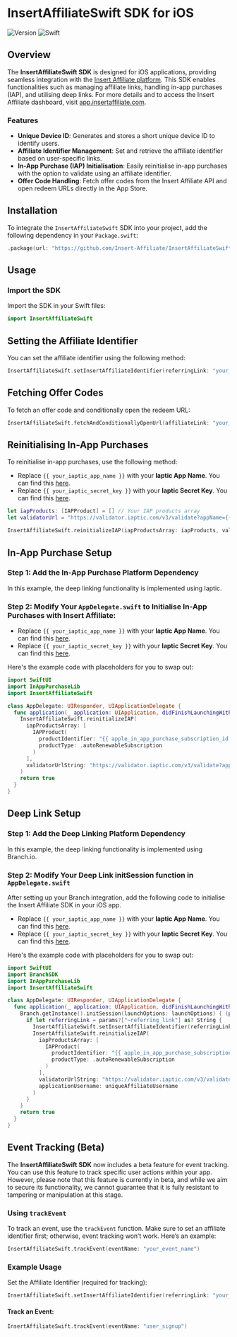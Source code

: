 # InsertAffiliateSwift SDK for iOS

![Version](https://img.shields.io/badge/version-1.0.0-brightgreen) ![Swift](https://img.shields.io/badge/Swift-5.0%2B-orange)

## Overview

The **InsertAffiliateSwift SDK** is designed for iOS applications, providing seamless integration with the [Insert Affiliate platform](https://insertaffiliate.com). This SDK enables functionalities such as managing affiliate links, handling in-app purchases (IAP), and utilising deep links. For more details and to access the Insert Affiliate dashboard, visit [app.insertaffiliate.com](https://app.insertaffiliate.com).

### Features

- **Unique Device ID**: Generates and stores a short unique device ID to identify users.
- **Affiliate Identifier Management**: Set and retrieve the affiliate identifier based on user-specific links.
- **In-App Purchase (IAP) Initialisation**: Easily reinitialise in-app purchases with the option to validate using an affiliate identifier.
- **Offer Code Handling**: Fetch offer codes from the Insert Affiliate API and open redeem URLs directly in the App Store.

## Installation

To integrate the `InsertAffiliateSwift` SDK into your project, add the following dependency in your `Package.swift`:

```swift
.package(url: "https://github.com/Insert-Affiliate/InsertAffiliateSwiftSDK.git", from: "1.0.0")
```

## Usage
### Import the SDK

Import the SDK in your Swift files:

```swift
import InsertAffiliateSwift
```

## Setting the Affiliate Identifier
You can set the affiliate identifier using the following method:

```swift
InsertAffiliateSwift.setInsertAffiliateIdentifier(referringLink: "your_affiliate_link")
```

## Fetching Offer Codes

To fetch an offer code and conditionally open the redeem URL:

```swift
InsertAffiliateSwift.fetchAndConditionallyOpenUrl(affiliateLink: "your_affiliate_link", offerCodeUrlId: "your_offer_code_url_id")
```

## Reinitialising In-App Purchases

To reinitialise in-app purchases, use the following method:

- Replace `{{ your_iaptic_app_name }}` with your **Iaptic App Name**. You can find this [here](https://www.iaptic.com/account).
- Replace `{{ your_iaptic_secret_key }}` with your **Iaptic Secret Key**. You can find this [here](https://www.iaptic.com/settings).

```swift
let iapProducts: [IAPProduct] = [] // Your IAP products array
let validatorUrl = "https://validator.iaptic.com/v3/validate?appName={{ your_iaptic_app_name }}&apiKey={{ your_iaptic_app_key_goes_here}}",

InsertAffiliateSwift.reinitializeIAP(iapProductsArray: iapProducts, validatorUrlString: validatorUrl)
```

## In-App Purchase Setup
### Step 1: Add the In-App Purchase Platform Dependency

In this example, the deep linking functionality is implemented using Iaptic.

### Step 2: Modify Your `AppDelegate.swift` to Initialise In-App Purchases with Insert Affiliate:

- Replace `{{ your_iaptic_app_name }}` with your **Iaptic App Name**. You can find this [here](https://www.iaptic.com/account).
- Replace `{{ your_iaptic_secret_key }}` with your **Iaptic Secret Key**. You can find this [here](https://www.iaptic.com/settings).

Here's the example code with placeholders for you to swap out:

```swift
import SwiftUI
import InAppPurchaseLib
import InsertAffiliateSwift

class AppDelegate: UIResponder, UIApplicationDelegate {
  func application(_ application: UIApplication, didFinishLaunchingWithOptions launchOptions: [UIApplication.LaunchOptionsKey: Any]? = nil) -> Bool {
    InsertAffiliateSwift.reinitializeIAP(
      iapProductsArray: [
        IAPProduct(
          productIdentifier: "{{ apple_in_app_purchase_subscription_id }}",
          productType: .autoRenewableSubscription
        )
      ],
      validatorUrlString: "https://validator.iaptic.com/v3/validate?appName={{ your_iaptic_app_name }}&apiKey={{ your_iaptic_app_key_goes_here }}"
    )
    return true
  }
}
```

## Deep Link Setup

### Step 1: Add the Deep Linking Platform Dependency

In this example, the deep linking functionality is implemented using Branch.io.

### Step 2: Modify Your Deep Link initSession function in `AppDelegate.swift`

After setting up your Branch integration, add the following code to initialise the Insert Affiliate SDK in your iOS app.

- Replace `{{ your_iaptic_app_name }}` with your **Iaptic App Name**. You can find this [here](https://www.iaptic.com/account).
- Replace `{{ your_iaptic_secret_key }}` with your **Iaptic Secret Key**. You can find this [here](https://www.iaptic.com/settings).

Here's the example code with placeholders for you to swap out:

```swift
import SwiftUI
import BranchSDK
import InAppPurchaseLib
import InsertAffiliateSwift

class AppDelegate: UIResponder, UIApplicationDelegate {
  func application(_ application: UIApplication, didFinishLaunchingWithOptions launchOptions: [UIApplication.LaunchOptionsKey: Any]? = nil) -> Bool {
    Branch.getInstance().initSession(launchOptions: launchOptions) { (params, error) in
      if let referringLink = params?["~referring_link"] as? String {
        InsertAffiliateSwift.setInsertAffiliateIdentifier(referringLink: referringLink)
        InsertAffiliateSwift.reinitializeIAP(
          iapProductsArray: [
            IAPProduct(
              productIdentifier: "{{ apple_in_app_purchase_subscription_id }}",
              productType: .autoRenewableSubscription
            )
          ],
          validatorUrlString: "https://validator.iaptic.com/v3/validate?appName={{ your_iaptic_app_name }}&apiKey={{ your_iaptic_app_key_goes_here }}",
          applicationUsername: uniqueAffiliateUsername
        )
      }
    }
    return true
  }
}
```

## Event Tracking (Beta)

The **InsertAffiliateSwift SDK** now includes a beta feature for event tracking. You can use this feature to track specific user actions within your app. However, please note that this feature is currently in beta, and while we aim to secure its functionality, we cannot guarantee that it is fully resistant to tampering or manipulation at this stage.

### Using `trackEvent`

To track an event, use the `trackEvent` function. Make sure to set an affiliate identifier first; otherwise, event tracking won’t work. Here’s an example:

```swift
InsertAffiliateSwift.trackEvent(eventName: "your_event_name")
```

### Example Usage
Set the Affiliate Identifier (required for tracking):

```swift
InsertAffiliateSwift.setInsertAffiliateIdentifier(referringLink: "your_affiliate_link")
```

#### Track an Event:

```swift
InsertAffiliateSwift.trackEvent(eventName: "user_signup")
```
